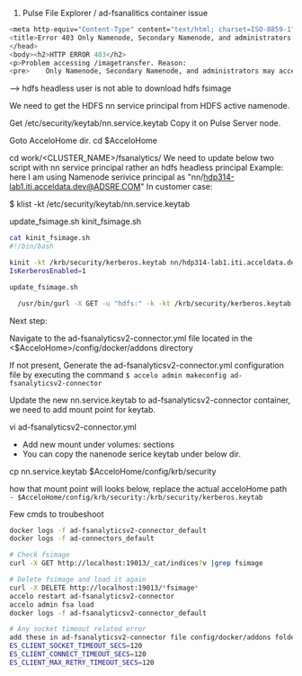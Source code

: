 1. Pulse File Explorer / ad-fsanalitics container issue

```bash
<meta http-equiv="Content-Type" content="text/html; charset=ISO-8859-1"/>
<title>Error 403 Only Namenode, Secondary Namenode, and administrators may access this servlet</title>
</head>
<body><h2>HTTP ERROR 403</h2>
<p>Problem accessing /imagetransfer. Reason:
<pre>    Only Namenode, Secondary Namenode, and administrators may access this servlet</pre></p><hr /><i><small>Powered by Jetty://</small></i><br/>
```

--> hdfs headless user is not able to download hdfs fsimage

We need to get the HDFS nn service principal from HDFS active namenode.

Get /etc/security/keytab/nn.service.keytab
Copy it on Pulse Server node.

Goto AcceloHome dir.
cd $AcceloHome

cd work/<CLUSTER_NAME>/fsanalytics/
We need to update below two script with nn service principal rather an hdfs headless principal
Example: here I am using Namenode serivice principal as "nn/hdp314-lab1.iti.acceldata.dev@ADSRE.COM"
In customer case:

$ klist -kt /etc/security/keytab/nn.service.keytab

update_fsimage.sh
kinit_fsimage.sh

```bash
cat kinit_fsimage.sh
#!/bin/bash

kinit -kt /krb/security/kerberos.keytab nn/hdp314-lab1.iti.acceldata.dev@ADSRE.COM
IsKerberosEnabled=1
```

```bash
update_fsimage.sh

  /usr/bin/gurl -X GET -u "hdfs:" -k -kt /krb/security/kerberos.keytab -kp nn/hdp314-lab1.iti.acceldata.dev@ADSRE.COM -o /etc/fsanalytics/$1/fsimage -l "http://hdp314-lab2.iti.acceldata.dev:50070/imagetransfer?getimage=1&txid=latest"
```

Next step:

Navigate to the  ad-fsanalyticsv2-connector.yml file located in the <$AcceloHome>/config/docker/addons directory

If not present, Generate the ad-fsanalyticsv2-connector.yml configuration file by executing the command
`$ accelo admin makeconfig ad-fsanalyticsv2-connector`

Update the new nn.service.keytab to ad-fsanalyticsv2-connector container, we need to add mount point for keytab.

vi ad-fsanalyticsv2-connector.yml

* Add new mount under volumes: sections
* You can copy the nanenode serice keytab under below dir.

cp nn.service.keytab $AcceloHome/config/krb/security

how that mount point will looks below, replace the actual acceloHome path
`- $AcceloHome/config/krb/security:/krb/security/kerberos.keytab`


Few cmds to troubeshoot
```bash
docker logs -f ad-fsanalyticsv2-connector_default
docker logs -f ad-connectors_default

# Check fsimage
curl -X GET http://localhost:19013/_cat/indices?v |grep fsimage

# Delete fsimage and load it again
curl -X DELETE http://localhost:19013/*fsimage*
accelo restart ad-fsanalyticsv2-connector
accelo admin fsa load
docker logs -f ad-fsanalyticsv2-connector_default

# Any socket timeout related error
add these in ad-fsanalyticsv2-connector file config/docker/addons folder
ES_CLIENT_SOCKET_TIMEOUT_SECS=120
ES_CLIENT_CONNECT_TIMEOUT_SECS=120
ES_CLIENT_MAX_RETRY_TIMEOUT_SECS=120
```



